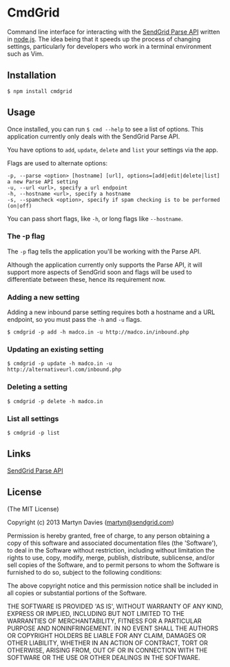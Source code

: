 # CmdGrid

Command line interface for interacting with the [SendGrid Parse API](http://docs.sendgrid.com) written in [node.js](http://nodejs.org). The idea being that it speeds up the process of changing settings, particularly for developers who work in a terminal environment such as Vim.


## Installation

    $ npm install cmdgrid

## Usage

Once installed, you can run `$ cmd --help` to see a list of options. This application currently only deals with the SendGrid Parse API.

You have options to `add`, `update`, `delete` and `list` your settings via the app.

Flags are used to alternate options:

```
-p, --parse <option> [hostname] [url], options=[add|edit|delete|list] a new Parse API setting
-u, --url <url>, specify a url endpoint
-h, --hostname <url>, specify a hostname
-s, --spamcheck <option>, specify if spam checking is to be performed (on|off)
```

You can pass short flags, like `-h`, or long flags like `--hostname`.

### The -p flag

The `-p` flag tells the application you'll be working with the Parse API.

Although the application currently only supports the Parse API, it will support more aspects of SendGrid soon and flags will be used to differentiate between these, hence its requirement now.


### Adding a new setting

Adding a new inbound parse setting requires both a hostname and a URL endpoint, so you must pass the `-h` and `-u` flags.

    $ cmdgrid -p add -h madco.in -u http://madco.in/inbound.php

### Updating an existing setting

    $ cmdgrid -p update -h madco.in -u http://alternativeurl.com/inbound.php

### Deleting a setting

    $ cmdgrid -p delete -h madco.in

### List all settings

    $ cmdgrid -p list

## Links

[SendGrid Parse API](http://docs.sendgrid.com)

## License

(The MIT License)

Copyright (c) 2013 Martyn Davies (martyn@sendgrid.com)

Permission is hereby granted, free of charge, to any person obtaining
a copy of this software and associated documentation files (the
'Software'), to deal in the Software without restriction, including
without limitation the rights to use, copy, modify, merge, publish,
distribute, sublicense, and/or sell copies of the Software, and to
permit persons to whom the Software is furnished to do so, subject to
the following conditions:

The above copyright notice and this permission notice shall be
included in all copies or substantial portions of the Software.

THE SOFTWARE IS PROVIDED 'AS IS', WITHOUT WARRANTY OF ANY KIND,
EXPRESS OR IMPLIED, INCLUDING BUT NOT LIMITED TO THE WARRANTIES OF
MERCHANTABILITY, FITNESS FOR A PARTICULAR PURPOSE AND NONINFRINGEMENT.
IN NO EVENT SHALL THE AUTHORS OR COPYRIGHT HOLDERS BE LIABLE FOR ANY
CLAIM, DAMAGES OR OTHER LIABILITY, WHETHER IN AN ACTION OF CONTRACT,
TORT OR OTHERWISE, ARISING FROM, OUT OF OR IN CONNECTION WITH THE
SOFTWARE OR THE USE OR OTHER DEALINGS IN THE SOFTWARE.